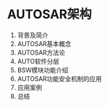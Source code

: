 # AUTOSAR架构

1. 背景及简介
2. AUTOSAR基本概念
3. AUTOSAR方法论
4. AUTO软件分层
5. BSW模块功能介绍
6. AUTOSAR功能安全机制的应用
7. 应用案例
8. 总结
